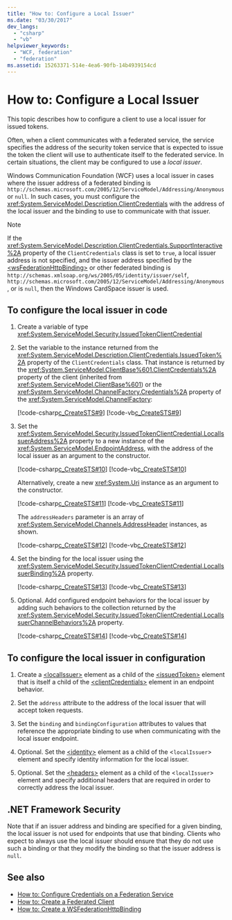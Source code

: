 ```yaml
---
title: "How to: Configure a Local Issuer"
ms.date: "03/30/2017"
dev_langs:
  - "csharp"
  - "vb"
helpviewer_keywords:
  - "WCF, federation"
  - "federation"
ms.assetid: 15263371-514e-4ea6-90fb-14b4939154cd
---
```

# How to: Configure a Local Issuer

This topic describes how to configure a client to use a local issuer for issued tokens.

Often, when a client communicates with a federated service, the service specifies the address of the security token service that is expected to issue the token the client will use to authenticate itself to the federated service. In certain situations, the client may be configured to use a *local issuer*.

Windows Communication Foundation (WCF) uses a local issuer in cases where the issuer address of a federated binding is `http://schemas.microsoft.com/2005/12/ServiceModel/Addressing/Anonymous` or `null`. In such cases, you must configure the <xref:System.ServiceModel.Description.ClientCredentials> with the address of the local issuer and the binding to use to communicate with that issuer.

> [!NOTE]
> If the <xref:System.ServiceModel.Description.ClientCredentials.SupportInteractive%2A> property of the `ClientCredentials` class is set to `true`, a local issuer address is not specified, and the issuer address specified by the [\<wsFederationHttpBinding>](../../../../docs/framework/configure-apps/file-schema/wcf/wsfederationhttpbinding.md) or other federated binding is `http://schemas.xmlsoap.org/ws/2005/05/identity/issuer/self`, `http://schemas.microsoft.com/2005/12/ServiceModel/Addressing/Anonymous`, or is `null`, then the Windows CardSpace issuer is used.

## To configure the local issuer in code

1. Create a variable of type <xref:System.ServiceModel.Security.IssuedTokenClientCredential>

2. Set the variable to the instance returned from the <xref:System.ServiceModel.Description.ClientCredentials.IssuedToken%2A> property of the `ClientCredentials` class. That instance is returned by the <xref:System.ServiceModel.ClientBase%601.ClientCredentials%2A> property of the client (inherited from <xref:System.ServiceModel.ClientBase%601>) or the <xref:System.ServiceModel.ChannelFactory.Credentials%2A> property of the <xref:System.ServiceModel.ChannelFactory>:

     [!code-csharp[c_CreateSTS#9](../../../../samples/snippets/csharp/VS_Snippets_CFX/c_creatests/cs/source.cs#9)]
     [!code-vb[c_CreateSTS#9](../../../../samples/snippets/visualbasic/VS_Snippets_CFX/c_creatests/vb/source.vb#9)]

3. Set the <xref:System.ServiceModel.Security.IssuedTokenClientCredential.LocalIssuerAddress%2A> property to a new instance of the <xref:System.ServiceModel.EndpointAddress>, with the address of the local issuer as an argument to the constructor.

     [!code-csharp[c_CreateSTS#10](../../../../samples/snippets/csharp/VS_Snippets_CFX/c_creatests/cs/source.cs#10)]
     [!code-vb[c_CreateSTS#10](../../../../samples/snippets/visualbasic/VS_Snippets_CFX/c_creatests/vb/source.vb#10)]

     Alternatively, create a new <xref:System.Uri> instance as an argument to the constructor.

     [!code-csharp[c_CreateSTS#11](../../../../samples/snippets/csharp/VS_Snippets_CFX/c_creatests/cs/source.cs#11)]
     [!code-vb[c_CreateSTS#11](../../../../samples/snippets/visualbasic/VS_Snippets_CFX/c_creatests/vb/source.vb#11)]

     The `addressHeaders` parameter is an array of <xref:System.ServiceModel.Channels.AddressHeader> instances, as shown.

     [!code-csharp[c_CreateSTS#12](../../../../samples/snippets/csharp/VS_Snippets_CFX/c_creatests/cs/source.cs#12)]
     [!code-vb[c_CreateSTS#12](../../../../samples/snippets/visualbasic/VS_Snippets_CFX/c_creatests/vb/source.vb#12)]

4. Set the binding for the local issuer using the <xref:System.ServiceModel.Security.IssuedTokenClientCredential.LocalIssuerBinding%2A> property.

     [!code-csharp[c_CreateSTS#13](../../../../samples/snippets/csharp/VS_Snippets_CFX/c_creatests/cs/source.cs#13)]
     [!code-vb[c_CreateSTS#13](../../../../samples/snippets/visualbasic/VS_Snippets_CFX/c_creatests/vb/source.vb#13)]

5. Optional. Add configured endpoint behaviors for the local issuer by adding such behaviors to the collection returned by the <xref:System.ServiceModel.Security.IssuedTokenClientCredential.LocalIssuerChannelBehaviors%2A> property.

     [!code-csharp[c_CreateSTS#14](../../../../samples/snippets/csharp/VS_Snippets_CFX/c_creatests/cs/source.cs#14)]
     [!code-vb[c_CreateSTS#14](../../../../samples/snippets/visualbasic/VS_Snippets_CFX/c_creatests/vb/source.vb#14)]

## To configure the local issuer in configuration

1. Create a [\<localIssuer>](../../../../docs/framework/configure-apps/file-schema/wcf/localissuer.md) element as a child of the [\<issuedToken>](../../../../docs/framework/configure-apps/file-schema/wcf/issuedtoken.md) element that is itself a child of the [\<clientCredentials>](../../../../docs/framework/configure-apps/file-schema/wcf/clientcredentials.md) element in an endpoint behavior.

2. Set the `address` attribute to the address of the local issuer that will accept token requests.

3. Set the `binding` and `bindingConfiguration` attributes to values that reference the appropriate binding to use when communicating with the local issuer endpoint.

4. Optional. Set the [\<identity>](../../../../docs/framework/configure-apps/file-schema/wcf/identity.md) element as a child of the <`localIssuer`> element and specify identity information for the local issuer.

5. Optional. Set the [\<headers>](../../../../docs/framework/configure-apps/file-schema/wcf/headers.md) element as a child of the <`localIssuer`> element and specify additional headers that are required in order to correctly address the local issuer.

## .NET Framework Security

Note that if an issuer address and binding are specified for a given binding, the local issuer is not used for endpoints that use that binding. Clients who expect to always use the local issuer should ensure that they do not use such a binding or that they modify the binding so that the issuer address is `null`.

## See also

- [How to: Configure Credentials on a Federation Service](../../../../docs/framework/wcf/feature-details/how-to-configure-credentials-on-a-federation-service.md)
- [How to: Create a Federated Client](../../../../docs/framework/wcf/feature-details/how-to-create-a-federated-client.md)
- [How to: Create a WSFederationHttpBinding](../../../../docs/framework/wcf/feature-details/how-to-create-a-wsfederationhttpbinding.md)
